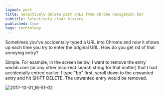 ```yaml
---
layout: post
title: Selectively delete past URLs from Chrome navigation bar
subtitle: Selectively clear history
published: true
tags: technology
---
```


Sometimes you've accidentally typed a URL into Chrome and now it shows up each time you try to enter the original URL. How do you get rid of that annoying entry? 

Simple. For example, in the screen below, I want to remove the entry ww.bb.com (or any other incorrect search string for that matter) that I had accidentally entred earlier. I type "bb" first, scroll down to the unwanted entry and hit SHIFT DELETE. The unwanted entry would be removed. 

![2017-10-01_16-51-02](https://user-images.githubusercontent.com/327990/31053134-dd97f7e4-a6c8-11e7-8cf4-bd9fad98cb23.gif)
